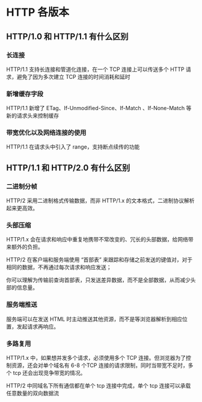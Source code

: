# HTTP 各版本


## HTTP/1.0 和 HTTP/1.1 有什么区别

### 长连接

HTTP/1.1 支持长连接和管道化连接，在一个 TCP 连接上可以传送多个 HTTP 请求，避免了因为多次建立 TCP 连接的时间消耗和延时

### 新增缓存字段

HTTP/1.1 新增了 ETag、If-Unmodified-Since、If-Match 、If-None-Match 等新的请求头来控制缓存

### 带宽优化以及网络连接的使用

HTTP/1.1 在请求头中引入了 range，支持断点续传的功能


## HTTP/1.1 和 HTTP/2.0 有什么区别

### 二进制分帧

HTTP/2 采用二进制格式传输数据，而非 HTTP/1.x 的文本格式，二进制协议解析起来更高效。

### 头部压缩

HTTP/1.x 会在请求和响应中重复地携带不常改变的、冗长的头部数据，给网络带来额外的负担。

HTTP/2 在客户端和服务端使用 “首部表” 来跟踪和存储之前发送的键值对，对于相同的数据，不再通过每次请求和响应发送；

你可以理解为传输前查询首部表，只发送差异数据，而不是全部数据，从而减少头部的信息量。

### 服务端推送

服务端可以在发送 HTML 时主动推送其他资源，而不是等浏览器解析到相应位置，发起请求再响应。

### 多路复用

HTTP/1.x 中，如果想并发多个请求，必须使用多个 TCP 连接。但浏览器为了控制资源，还会对单个域名有 6-8 个TCP 连接的请求限制，同时当带宽不足时，多个 tcp 还会出现竞争带宽的情况。

HTTP/2 中同域名下所有通信都在单个 tcp 连接中完成，单个 tcp 连接可以承载任意数量的双向数据流
